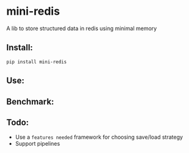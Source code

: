 # mini-redis
A lib to store structured data in redis using minimal memory

## Install:
	pip install mini-redis

## Use:

## Benchmark:

## Todo:
- Use a `features needed` framework for choosing save/load strategy
- Support pipelines
